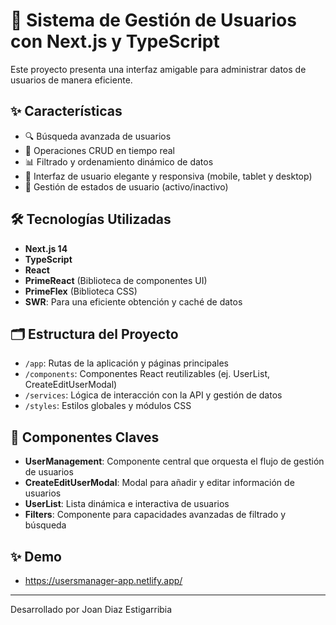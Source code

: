 # 👥 Sistema de Gestión de Usuarios con Next.js y TypeScript

Este proyecto presenta una interfaz amigable para administrar datos de usuarios de manera eficiente.

## ✨ Características

* 🔍 Búsqueda avanzada de usuarios
* 🔄 Operaciones CRUD en tiempo real
* 📊 Filtrado y ordenamiento dinámico de datos
* 🎨 Interfaz de usuario elegante y responsiva (mobile, tablet y desktop)
* 🔐 Gestión de estados de usuario (activo/inactivo)

## 🛠 Tecnologías Utilizadas

* **Next.js 14**
* **TypeScript**
* **React**
* **PrimeReact** (Biblioteca de componentes UI)
* **PrimeFlex** (Biblioteca CSS)
* **SWR**: Para una eficiente obtención y caché de datos

## 🗂 Estructura del Proyecto

* `/app`: Rutas de la aplicación y páginas principales
* `/components`: Componentes React reutilizables (ej. UserList, CreateEditUserModal)
* `/services`: Lógica de interacción con la API y gestión de datos
* `/styles`: Estilos globales y módulos CSS

## 🚀 Componentes Claves

* **UserManagement**: Componente central que orquesta el flujo de gestión de usuarios
* **CreateEditUserModal**: Modal para añadir y editar información de usuarios
* **UserList**: Lista dinámica e interactiva de usuarios
* **Filters**: Componente para capacidades avanzadas de filtrado y búsqueda

## ✨ Demo
* https://usersmanager-app.netlify.app/

---

Desarrollado por Joan Diaz Estigarribia
